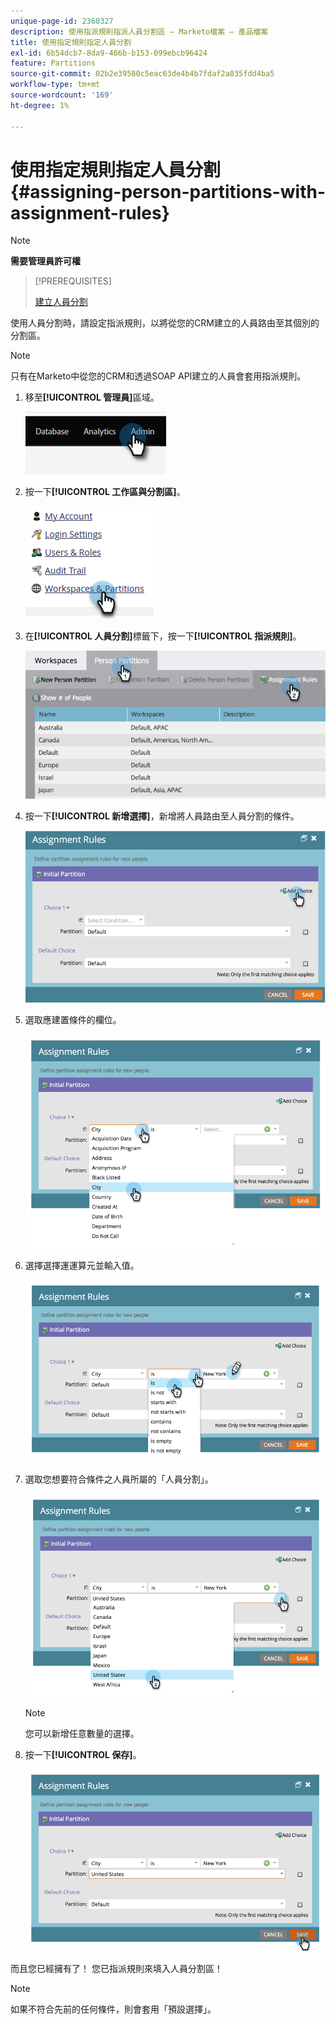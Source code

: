 ```yaml
---
unique-page-id: 2360327
description: 使用指派規則指派人員分割區 — Marketo檔案 — 產品檔案
title: 使用指定規則指定人員分割
exl-id: 6b54dcb7-8da9-466b-b153-099ebcb96424
feature: Partitions
source-git-commit: 02b2e39580c5eac63de4b4b7fdaf2a835fdd4ba5
workflow-type: tm+mt
source-wordcount: '169'
ht-degree: 1%

---
```


# 使用指定規則指定人員分割 {#assigning-person-partitions-with-assignment-rules}

>[!NOTE]
>
>**需要管理員許可權**

>[!PREREQUISITES]
>
>[建立人員分割](/help/marketo/product-docs/administration/workspaces-and-person-partitions/create-a-person-partition.md)

使用人員分割時，請設定指派規則，以將從您的CRM建立的人員路由至其個別的分割區。

>[!NOTE]
>
>只有在Marketo中從您的CRM和透過SOAP API建立的人員會套用指派規則。

1. 移至&#x200B;**[!UICONTROL 管理員]**&#x200B;區域。

   ![](assets/assigning-person-partitions-with-assignment-rules-1.png)

1. 按一下&#x200B;**[!UICONTROL 工作區與分割區]**。

   ![](assets/assigning-person-partitions-with-assignment-rules-2.png)

1. 在&#x200B;**[!UICONTROL 人員分割]**&#x200B;標籤下，按一下&#x200B;**[!UICONTROL 指派規則]**。

   ![](assets/assigning-person-partitions-with-assignment-rules-3.png)

1. 按一下&#x200B;**[!UICONTROL 新增選擇]**，新增將人員路由至人員分割的條件。

   ![](assets/assigning-person-partitions-with-assignment-rules-4.png)

1. 選取應建置條件的欄位。

   ![](assets/assigning-person-partitions-with-assignment-rules-5.png)

1. 選擇選擇運運算元並輸入值。

   ![](assets/assigning-person-partitions-with-assignment-rules-6.png)

1. 選取您想要符合條件之人員所屬的「人員分割」。

   ![](assets/assigning-person-partitions-with-assignment-rules-7.png)

   >[!NOTE]
   >
   >您可以新增任意數量的選擇。

1. 按一下&#x200B;**[!UICONTROL 保存]**。

   ![](assets/assigning-person-partitions-with-assignment-rules-8.png)

而且您已經擁有了！ 您已指派規則來填入人員分割區！

>[!NOTE]
>
>如果不符合先前的任何條件，則會套用「預設選擇」。
